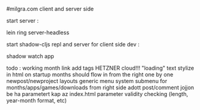 #milgra.com client and server side

start server :

lein ring server-headless

start shadow-cljs repl and server for client side dev :

shadow watch app

todo :
working month link
add tags
HETZNER cloud!!!
"loading" text stylize in html on startup
months should flow in from the right one by one
newpost/newproject layouts
generic menu system
submenu for months/apps/games/downloads from right side
adott post/comment jojjon be ha parametert kap az index.html
parameter validity checking (length, year-month format, etc)